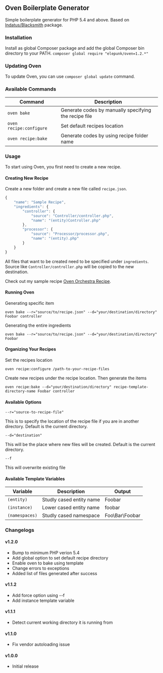 ## Oven Boilerplate Generator

Simple boilerplate generator for PHP 5.4 and above. Based on [Indatus/Blacksmith](https://github.com/Indatus/blacksmith) package.

### Installation

Install as global Composer package and add the global Composer bin directory to your PATH.
```composer global require "elepunk/oven=1.2.*"```

### Updating Oven

To update Oven, you can use ```composer global update``` command.

### Available Commands

Command | Description
--- | --- 
`oven bake` | Generate codes by manually specifying the recipe file
`oven recipe:configure` | Set default recipes location
`oven recipe:bake` | Generate codes by using recipe folder name

### Usage

To start using Oven, you first need to create a new recipe.

#### Creating New Recipe

Create a new folder and create a new file called ```recipe.json```.

```javascript
{
    "name": "Sample Recipe",
    "ingredients": {
        "controller": {
            "source": "Controller/controller.php",
            "name": "(entity)Controller.php"
        },
        "processor": {
            "source": "Processor/processor.php",
            "name": "(entity).php"
        }
    }
}
```

All files that want to be created need to be specified under ```ingredients```. Source like ```Controller/controller.php``` will be copied to the new destination.

Check out my sample recipe [Oven Orchestra Recipe](https://github.com/elepunk/oven-orchestra).

#### Running Oven

Generating specific item

```oven bake --r="source/to/recipe.json" --d="your/destination/directory" Foobar controller```

Generating the entire ingredients

```oven bake --r="source/to/recipe.json" --d="your/destination/directory" Foobar```

#### Organizing Your Recipes

Set the recipes location

```oven recipe:configure /path-to-your-recipe-files```

Create new recipes under the recipe location. Then generate the items

```oven recipe:bake --d="your/destination/directory" recipe-template-directory-name Foobar controller```

#### Available Options

`--r="source-to-recipe-file"`

This is to specify the location of the recipe file if you are in another directory. Default is the current directory.

`--d="destination"`

This will be the place where new files will be created. Default is the current directory.

`--f`

This will overwrite existing file

#### Available Template Variables

Variable | Description | Output
--- | --- | ---
`(entity)` | Studly cased entity name | Foobar
`(instance)` | Lower cased entity name | foobar
`(namespaces)` | Studly cased namespace | Foo\Bar\Foobar

### Changelogs

#### v1.2.0

* Bump to minimum PHP verion 5.4
* Add global option to set default recipe directory
* Enable oven to bake using template
* Change errors to exceptions
* Added list of files generated after success

#### v1.1.2

* Add force option using --f
* Add instance template variable

#### v1.1.1

* Detect current working directory it is running from

#### v1.1.0

* Fix vendor autoloading issue

#### v1.0.0

* Initial release
